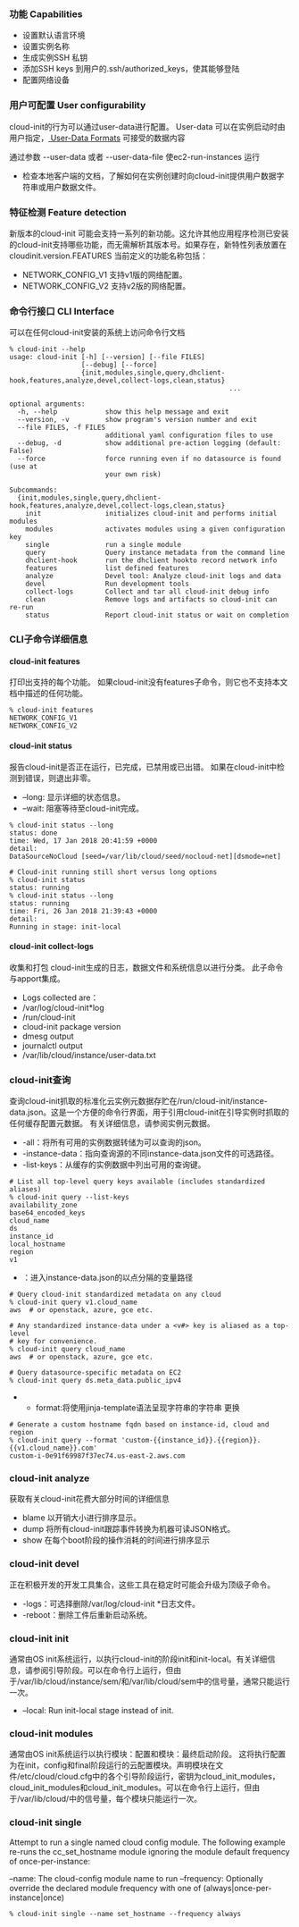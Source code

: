 ### 功能 Capabilities
* 设置默认语言环境
* 设置实例名称
* 生成实例SSH 私钥
* 添加SSH keys 到用户的.ssh/authorized_keys，使其能够登陆
* 配置网络设备

### 用户可配置 User configurability
cloud-init的行为可以通过user-data进行配置。
User-data 可以在实例启动时由用户指定，[ User-Data Formats](https://cloudinit.readthedocs.io/en/latest/topics/format.html#user-data-formats) 可接受的数据内容

通过参数 --user-data 或者 --user-data-file 使ec2-run-instances 运行
* 检查本地客户端的文档，了解如何在实例创建时向cloud-init提供用户数据字符串或用户数据文件。

### 特征检测 Feature detection
新版本的cloud-init 可能会支持一系列的新功能。这允许其他应用程序检测已安装的cloud-init支持哪些功能，而无需解析其版本号。如果存在，新特性列表放置在cloudinit.version.FEATURES
当前定义的功能名称包括：
* NETWORK_CONFIG_V1 支持v1版的网络配置。[](https://cloudinit.readthedocs.io/en/latest/topics/network-config-format-v1.html#network-config-v1)
* NETWORK_CONFIG_V2 支持v2版的网络配置。[](https://cloudinit.readthedocs.io/en/latest/topics/network-config-format-v2.html#network-config-v2)

### 命令行接口 CLI Interface
可以在任何cloud-init安装的系统上访问命令行文档

```
% cloud-init --help
usage: cloud-init [-h] [--version] [--file FILES]
                  [--debug] [--force]
                  {init,modules,single,query,dhclient-hook,features,analyze,devel,collect-logs,clean,status}
                                                       ...

optional arguments:
  -h, --help            show this help message and exit
  --version, -v         show program's version number and exit
  --file FILES, -f FILES
                        additional yaml configuration files to use
  --debug, -d           show additional pre-action logging (default: False)
  --force               force running even if no datasource is found (use at
                        your own risk)

Subcommands:
  {init,modules,single,query,dhclient-hook,features,analyze,devel,collect-logs,clean,status}
    init                initializes cloud-init and performs initial modules
    modules             activates modules using a given configuration key
    single              run a single module
    query               Query instance metadata from the command line
    dhclient-hook       run the dhclient hookto record network info
    features            list defined features
    analyze             Devel tool: Analyze cloud-init logs and data
    devel               Run development tools
    collect-logs        Collect and tar all cloud-init debug info
    clean               Remove logs and artifacts so cloud-init can re-run
    status              Report cloud-init status or wait on completion
```

### CLI子命令详细信息
#### cloud-init features
打印出支持的每个功能。 如果cloud-init没有features子命令，则它也不支持本文档中描述的任何功能。

```
% cloud-init features
NETWORK_CONFIG_V1
NETWORK_CONFIG_V2
```

#### cloud-init status
报告cloud-init是否正在运行，已完成，已禁用或已出错。 如果在cloud-init中检测到错误，则退出非零。

* –long: 显示详细的状态信息。
* –wait: 阻塞等待至cloud-init完成。

```
% cloud-init status --long
status: done
time: Wed, 17 Jan 2018 20:41:59 +0000
detail:
DataSourceNoCloud [seed=/var/lib/cloud/seed/nocloud-net][dsmode=net]

# Cloud-init running still short versus long options
% cloud-init status
status: running
% cloud-init status --long
status: running
time: Fri, 26 Jan 2018 21:39:43 +0000
detail:
Running in stage: init-local
```

#### cloud-init collect-logs

收集和打包 cloud-init生成的日志，数据文件和系统信息以进行分类。 此子命令与apport集成。

* Logs collected are：
* /var/log/cloud-init*log
* /run/cloud-init
* cloud-init package version
* dmesg output
* journalctl output
* /var/lib/cloud/instance/user-data.txt


### cloud-init查询
查询cloud-init抓取的标准化云实例元数据存贮在/run/cloud-init/instance-data.json。这是一个方便的命令行界面，用于引用cloud-init在引导实例时抓取的任何缓存配置元数据。 有关详细信息，请参阅实例元数据。

* -all：将所有可用的实例数据转储为可以查询的json。
* -instance-data：指向查询源的不同instance-data.json文件的可选路径。
* -list-keys：从缓存的实例数据中列出可用的查询键。

```
# List all top-level query keys available (includes standardized aliases)
% cloud-init query --list-keys
availability_zone
base64_encoded_keys
cloud_name
ds
instance_id
local_hostname
region
v1
```

* <varname>：进入instance-data.json的以点分隔的变量路径

```
# Query cloud-init standardized metadata on any cloud
% cloud-init query v1.cloud_name
aws  # or openstack, azure, gce etc.

# Any standardized instance-data under a <v#> key is aliased as a top-level
# key for convenience.
% cloud-init query cloud_name
aws  # or openstack, azure, gce etc.

# Query datasource-specific metadata on EC2
% cloud-init query ds.meta_data.public_ipv4
```
* - format:将使用jinja-template语法呈现字符串的字符串
更换
```
# Generate a custom hostname fqdn based on instance-id, cloud and region
% cloud-init query --format 'custom-{{instance_id}}.{{region}}.{{v1.cloud_name}}.com'
custom-i-0e91f69987f37ec74.us-east-2.aws.com
```

### cloud-init analyze
获取有关cloud-init花费大部分时间的详细信息

* blame 以开销大小进行排序显示。
* dump  将所有cloud-init跟踪事件转换为机器可读JSON格式。
* show 在每个boot阶段的操作消耗的时间进行排序显示

### cloud-init devel
正在积极开发的开发工具集合，这些工具在稳定时可能会升级为顶级子命令。
* -logs：可选择删除/var/log/cloud-init \*日志文件。
* -reboot：删除工件后重新启动系统。

### cloud-init init

通常由OS init系统运行，以执行cloud-init的阶段init和init-local。有关详细信息，请参阅引导阶段。可以在命令行上运行，但由于/var/lib/cloud/instance/sem/和/var/lib/cloud/sem中的信号量，通常只能运行一次。

* –local: Run init-local stage instead of init.

### cloud-init modules
通常由OS init系统运行以执行模块：配置和模块：最终启动阶段。
这将执行配置为在init，config和final阶段运行的云配置模块。声明模块在文件/etc/cloud/cloud.cfg中的各个引导阶段运行，密钥为cloud_init_modules，cloud_init_modules和cloud_init_modules。可以在命令行上运行，但由于/var/lib/cloud/中的信号量，每个模块只能运行一次。

### cloud-init single
Attempt to run a single named cloud config module. The following example re-runs the cc_set_hostname module ignoring the module default frequency of once-per-instance:

–name: The cloud-config module name to run
–frequency: Optionally override the declared module frequency with one of (always|once-per-instance|once)

```
% cloud-init single --name set_hostname --frequency always
```
